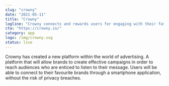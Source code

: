 ```yaml
---
slug: "crowny"
date: "2021-05-11"
title: "Crowny"
logline: "Crowny connects and rewards users for engaging with their favorite brands, ensuring brands reach the right target audience, while protecting users’ privacy."
cta: "https://crowny.io/"
category: app
logo: /img/crowny.svg
status: live
---
```


Crowny has created a new platform within the world of advertising. A platform that will allow brands to create effective campaigns in order to reach audiences who are enticed to listen to their message. Users will be able to connect to their favourite brands through a smartphone application, without the risk of privacy breaches.
